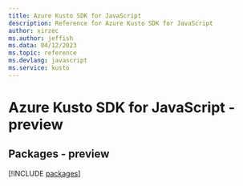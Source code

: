 ```yaml
---
title: Azure Kusto SDK for JavaScript
description: Reference for Azure Kusto SDK for JavaScript
author: xirzec
ms.author: jeffish
ms.data: 04/12/2023
ms.topic: reference
ms.devlang: javascript
ms.service: kusto
---
```

# Azure Kusto SDK for JavaScript - preview
## Packages - preview
[!INCLUDE [packages](kusto-index.md)]